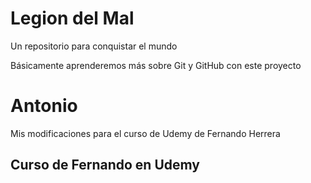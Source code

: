 # Legion del Mal
Un repositorio para conquistar el mundo

Básicamente aprenderemos más sobre Git y GitHub con este proyecto


# Antonio
Mis modificaciones para el curso de Udemy de Fernando Herrera

## Curso de Fernando en Udemy
